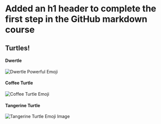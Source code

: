# Added an h1 header to complete the first step in the GitHub markdown course
## Turtles!
#### Dwertle
![Dwertle Powerful Emoji](https://github.com/Exp-Communicate-Using-Markdown-Cohort-1/series-communicate-using-markdown-IanCavalluzzi/assets/126832601/62c46e44-4fa4-4fa4-8862-1b367a684d4e)
#### Coffee Turtle
![Coffee Turtle Emoji](https://github.com/Exp-Communicate-Using-Markdown-Cohort-1/series-communicate-using-markdown-IanCavalluzzi/assets/126832601/6134f47d-3e73-438a-a2aa-0ff20b7d6713)
#### Tangerine Turtle
![Tangerine Turtle Emoji Image](https://64.media.tumblr.com/8a556354cb6b66c10dc2eae54c89a1ca/9e656fa1e5273f20-76/s540x810/3acbae318760ac559a55c39cfa1158ada61d24ca.png)
